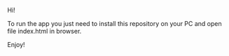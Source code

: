 Hi! 

To run the app you just need to install this repository on your PC and open file index.html in browser. 

Enjoy! 